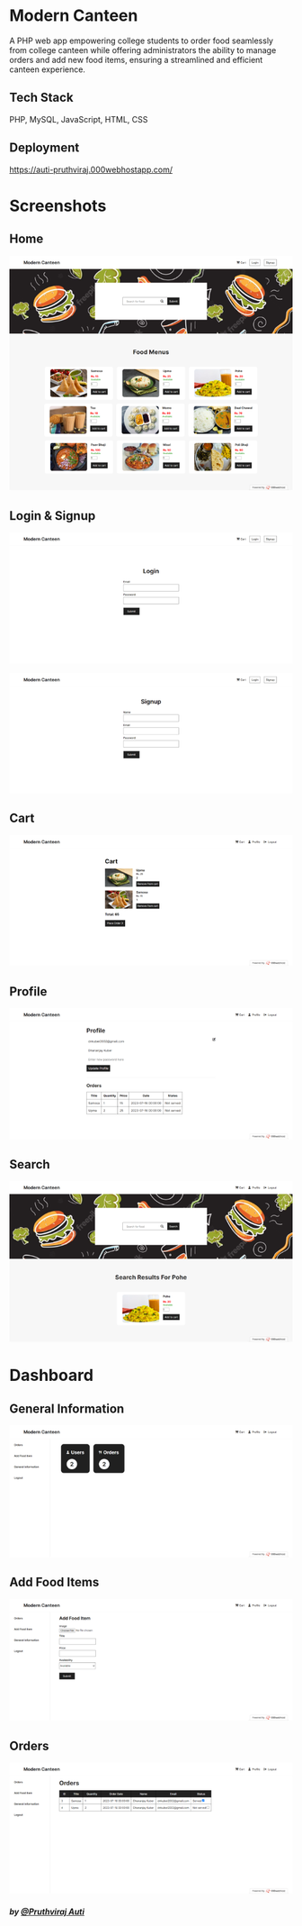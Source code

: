 # Modern Canteen

A PHP web app empowering college students to order food seamlessly from college canteen while offering administrators the ability to manage orders and add new food items, ensuring a streamlined and efficient canteen experience.

## Tech Stack

PHP, MySQL, JavaScript, HTML, CSS

## Deployment

https://auti-pruthviraj.000webhostapp.com/

# Screenshots

## Home

![App Screenshot](https://raw.githubusercontent.com/dhananjaykuber/canteen-app-php/main/assets/1-%20Home.png)

## Login & Signup

![App Screenshot](https://raw.githubusercontent.com/dhananjaykuber/canteen-app-php/main/assets/2%20-%20Login.png)

![App Screenshot](https://raw.githubusercontent.com/dhananjaykuber/canteen-app-php/main/assets/3%20-%20Signup.png)

## Cart

![App Screenshot](https://raw.githubusercontent.com/dhananjaykuber/canteen-app-php/main/assets/4-%20Cart.png)

## Profile

![App Screenshot](https://raw.githubusercontent.com/dhananjaykuber/canteen-app-php/main/assets/5%20-%20Profile.png)

## Search

![App Screenshot](https://raw.githubusercontent.com/dhananjaykuber/canteen-app-php/main/assets/6%20-%20Search.png)

# Dashboard

## General Information

![App Screenshot](https://raw.githubusercontent.com/dhananjaykuber/canteen-app-php/main/assets/1%20-%20Dashboard.png)

## Add Food Items

![App Screenshot](https://raw.githubusercontent.com/dhananjaykuber/canteen-app-php/main/assets/2%20-%20Dashboard.png)

## Orders

![App Screenshot](https://raw.githubusercontent.com/dhananjaykuber/canteen-app-php/main/assets/3%20-%20Dashboard.png)

##### by [@Pruthviraj Auti](https://portfoliobuilderpruthvi.vercel.app/pruthvii)
